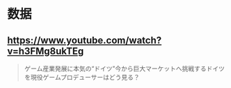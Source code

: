 # 数据

## https://www.youtube.com/watch?v=h3FMg8ukTEg

> ゲーム産業発展に本気の“ドイツ”今から巨大マーケットへ挑戦するドイツを現役ゲームプロデューサーはどう見る？ 
